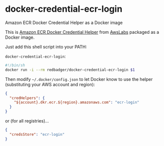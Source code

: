# docker-credential-ecr-login
Amazon ECR Docker Credential Helper as a Docker image

This is [Amazon ECR Docker Credential Helper](https://github.com/awslabs/amazon-ecr-credential-helper) from [AwsLabs](https://github.com/awslabs) packaged as a Docker image.

Just add this shell script into your PATH:

`docker-credential-ecr-login`:
```sh
#!/bin/sh
docker run -i --rm redbadger/docker-credential-ecr-login $1
```

Then modify `~/.docker/config.json` to let Docker know to use the helper (substituting your AWS account and region):

```json
{
  "credHelpers": {
    "${account}.dkr.ecr.${region}.amazonaws.com": "ecr-login"
  }
}
```

or (for all registries)...

```json
{
  "credsStore": "ecr-login"
}
```
